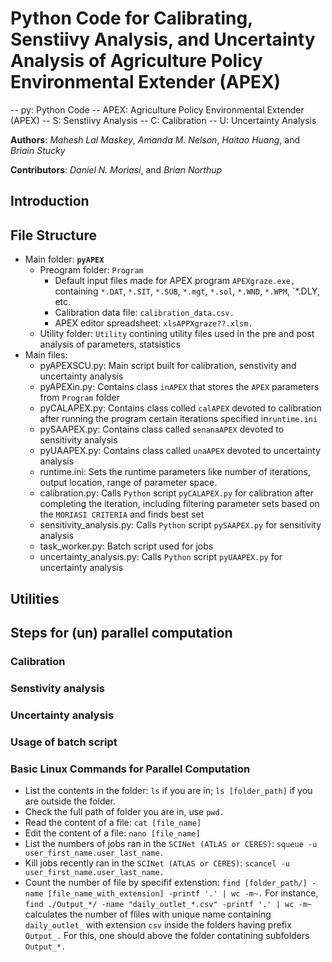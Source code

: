 # Python Code for Calibrating, Senstiivy Analysis, and Uncertainty Analysis of Agriculture Policy Environmental Extender (APEX)
-- py: Python Code
-- APEX: Agriculture Policy Environmental Extender (APEX)
-- S: Senstiivy Analysis
-- C: Calibration
-- U: Uncertainty Analysis

**Authors**: *Mahesh Lal Maskey*, *Amanda M. Nelson*, *Haitao Huang*, and *Briain Stucky*

**Contributors**: *Daniel N. Moriasi*, and *Brian Northup*

## Introduction
## File Structure
* Main folder: **`pyAPEX`**
    * Preogram folder: `Program`
      * Default input files made for APEX program `APEXgraze.exe,`  containing `*.DAT`, `*.SIT`, `*.SUB`, `*.mgt`, `*.sol`, `*.WND`, `*.WPM`, `*.DLY, etc.
      * Calibration data file: `calibration_data.csv.`  
      * APEX editor spreadsheet: `xlsAPPXgraze??.xlsm.`        
    * Utility folder: `Utility` contining utility files used in the pre and post analysis of parameters, statsistics
 * Main files:
    * pyAPEXSCU.py: Main script built for calibration, senstivity and  uncertainty analysis
    * pyAPEXin.py: Contains class `inAPEX` that stores the `APEX` parameters from `Program` folder
    * pyCALAPEX.py: Contains class colled `calAPEX` devoted to calibration after running the program certain iterations specified in`runtime.ini` 
    * pySAAPEX.py: Contains class called `senanaAPEX` devoted to sensitivity analysis 
    * pyUAAPEX.py: Contains class called `unaAPEX` devoted to uncertainty analysis 
    * runtime.ini: Sets the runtime parameters like number of iterations, output location, range of parameter space.
    * calibration.py: Calls `Python` script `pyCALAPEX.py` for calibration after completing the iteration, including filtering parameter sets based on the `MORIASI CRITERIA` and finds best set
    * sensitivity_analysis.py: Calls `Python` script `pySAAPEX.py` for sensitivity analysis 
    * task_worker.py: Batch script used for jobs
    * uncertainty_analysis.py: Calls `Python` script `pyUAAPEX.py` for uncertainty analysis
## Utilities
## Steps for (un) parallel computation
### Calibration
### Senstivity analysis
### Uncertainty analysis
### Usage of batch script
### Basic Linux Commands for Parallel Computation
* List the contents in the folder: `ls` if you are in; `ls [folder_path]` if you are outside the folder.
* Check the full path of folder you are in, use `pwd.`
* Read the content of a file: `cat [file_name]`
* Edit the content of a file: `nano [file_name]`
* List the numbers of jobs ran in the `SCINet (ATLAS or CERES)`: `squeue -u user_first_name.user_last_name.`
* Kill jobs recently ran in the `SCINet (ATLAS or CERES)`: `scancel -u user_first_name.user_last_name.`
* Count the number of file by specifif extenstion: `find [folder_path/] -name [file_name_with_extension] -printf '.' | wc -m~.`  For instance,  `find ./Output_*/ -name "daily_outlet_*.csv" -printf '.' | wc -m~` calculates the number of fliles with unique name containing `daily_outlet_` with extension `csv` inside the folders having prefix `Output_.` For this, one should above the folder contatining subfolders `Output_*.`

